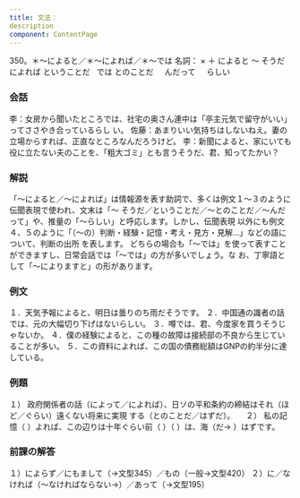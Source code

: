 ```yaml
---
title: 文法：
description
component: ContentPage
---
```



350。＊～によると／＊～によれば／＊～では
名詞： × ＋ によると ～ そうだ
  によれば ということだ
  では とのことだ
    んだって
    らしい
### 会話
李：女房から聞いたところでは、社宅の奥さん連中は「亭主元気で留守がいい」ってささやき合っているらし
い。 佐藤：あまりいい気持ちはしないねえ。妻の立場からすれば、正直なところなんだろうけど。
李：新聞によると、家にいても役に立たない夫のことを、「粗大ゴミ」とも言うそうだ、君、知ってたかい？
### 解説
「～によると／～によれば」は情報源を表す助詞で、多くは例文１～３のように伝聞表現で使われ、文末は「～ そうだ／ということだ／～とのことだ／～んだって」や、推量の「～らしい」と呼応します。しかし、伝聞表現 以外にも例文４、５のように「（～の）判断・経験・記憶・考え・見方・見解…」などの語について、判断の出所 を表します。
どちらの場合も「～では」を使って表すことができますし、日常会話では「～では」の方が多いでしょう。な お、丁寧語として「～によりますと」の形があります。
### 例文
１．天気予報によると、明日は曇りのち雨だそうです。
２．中国通の識者の話では、元の大幅切り下げはないらしい。
３．噂では、君、今度家を買うそうじゃないか。
４．僕の経験によると、この種の故障は接続部の不良から生じていることが多い。
５．この資料によれば、この国の債務総額はGNPの約半分に達している。
### 例題
１） 政府関係者の話（によって／によれば）、日ソの平和条約の締結はそれ（ほど／ぐらい）遠くない将来に実現
する（とのことだ／はずだ）。    
２） 私の記憶（ ）よれば、この辺りは十年ぐらい前（ ）（ ）は、海（だ→ ）はずです。
### 前課の解答
１）によらず／にもまして（→文型345）／もの（一般→文型420）
２）に／なければ（～なければならない→）／あって（→文型195）
